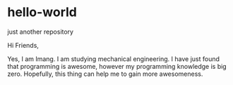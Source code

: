 # hello-world
just another repository

Hi Friends,

Yes, I am Imang. I am studying mechanical engineering. I have just found that programming is awesome, however my programming knowledge is big zero. Hopefully, this thing can help me to gain more awesomeness.
